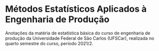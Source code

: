 # Métodos Estatísticos Aplicados à Engenharia de Produção
Anotações da matéria de estatística básica do curso de engenharia de produção da Universidade Federal de São Carlos (UFSCar), 
realizada no quarto semestre do curso, período 2021/2.
